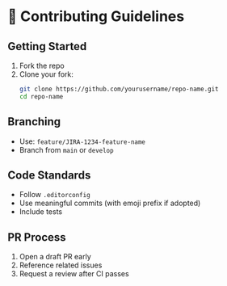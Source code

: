 # 🤝 Contributing Guidelines

## Getting Started

1. Fork the repo
2. Clone your fork:
   ```bash
   git clone https://github.com/yourusername/repo-name.git
   cd repo-name
   ```

## Branching

- Use: `feature/JIRA-1234-feature-name`
- Branch from `main` or `develop`

## Code Standards

- Follow `.editorconfig`
- Use meaningful commits (with emoji prefix if adopted)
- Include tests

## PR Process

1. Open a draft PR early
2. Reference related issues
3. Request a review after CI passes
